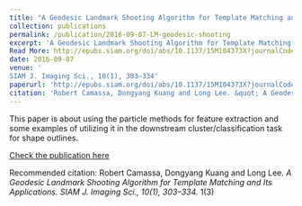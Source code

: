 ```yaml
---
title: "A Geodesic Landmark Shooting Algorithm for Template Matching and Its Applications"
collection: publications
permalink: /publication/2016-09-07-LM-geodesic-shooting
excerpt: 'A Geodesic Landmark Shooting Algorithm for Template Matching and Its Applications'
Read More: http://epubs.siam.org/doi/abs/10.1137/15M104373X?journalCode=sjisbi.'
date: 2016-09-07
venue: '
SIAM J. Imaging Sci., 10(1), 303–334'
paperurl: 'http://epubs.siam.org/doi/abs/10.1137/15M104373X?journalCode=sjisbi'
citation: 'Robert Camassa, Dongyang Kuang and Long Lee. &quot; A Geodesic Landmark Shooting Algorithm for Template Matching and Its Applications;.&quot; <i>SIAM J. Imaging Sci., 10(1), 303–334</i>.' 1(3)
---
```

This paper is about using the particle methods for feature extraction and some examples of utilizing it in the downstream
cluster/classification task for shape outlines.

[Check the publication here](http://epubs.siam.org/doi/abs/10.1137/15M104373X?journalCode=sjisbi)

Recommended citation: Robert Camassa, Dongyang Kuang and Long Lee. <i>A Geodesic Landmark Shooting Algorithm for Template Matching and Its Applications. SIAM J. Imaging Sci., 10(1), 303–334.</i> 1(3)

